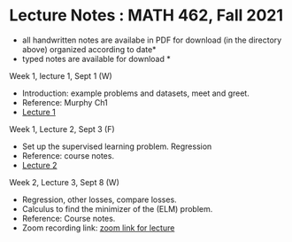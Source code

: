 # Lecture Notes :  MATH 462, Fall 2021

* all handwritten notes are availabe in PDF for download (in the directory above) organized according to date*
* typed notes are available for download *

Week 1, lecture 1, Sept 1 (W)

- Introduction: example problems and datasets, meet and greet.
- Reference: Murphy Ch1 
- [Lecture 1](https://github.com/adam-oberman/adam-oberman.github.io/blob/main/Lectures/09%2001%20Lecture%201.pdf)

Week 1, Lecture 2, Sept 3 (F)

- Set up the supervised learning problem. Regression
- Reference: course notes.
- [Lecture 2](https://github.com/adam-oberman/adam-oberman.github.io/blob/main/Lectures/09%2003%20Lecture%202.pdf)

Week 2, Lecture 3, Sept 8 (W)

- Regression, other losses, compare losses.
- Calculus to find the minimizer of the (ELM) problem. 
- Reference: Course notes. 
- Zoom recording link: [zoom link for lecture](https://mcgill.zoom.us/rec/share/VKdYKjgxXbdlP9_8l3xcSKz7E2A7Z_gwyOpYjbO1n9XQ-gSIO51ITa9Ug83cjejV.ZFHqMEOCdcJpXMx0?startTime=1631109875000)

